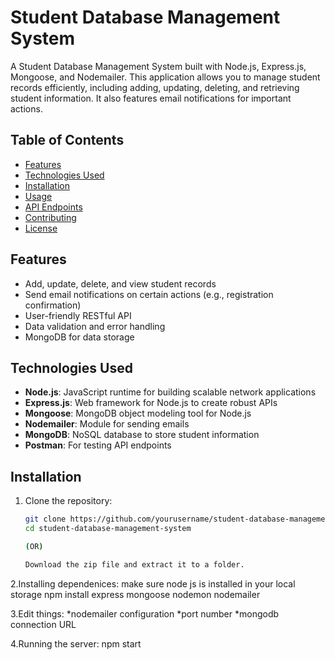 # Student Database Management System

A Student Database Management System built with Node.js, Express.js, Mongoose, and Nodemailer. This application allows you to manage student records efficiently, including adding, updating, deleting, and retrieving student information. It also features email notifications for important actions.

## Table of Contents

- [Features](#features)
- [Technologies Used](#technologies-used)
- [Installation](#installation)
- [Usage](#usage)
- [API Endpoints](#api-endpoints)
- [Contributing](#contributing)
- [License](#license)

## Features

- Add, update, delete, and view student records
- Send email notifications on certain actions (e.g., registration confirmation)
- User-friendly RESTful API
- Data validation and error handling
- MongoDB for data storage

## Technologies Used

- **Node.js**: JavaScript runtime for building scalable network applications
- **Express.js**: Web framework for Node.js to create robust APIs
- **Mongoose**: MongoDB object modeling tool for Node.js
- **Nodemailer**: Module for sending emails
- **MongoDB**: NoSQL database to store student information
- **Postman**: For testing API endpoints

## Installation

1. Clone the repository:

   ```bash
   git clone https://github.com/yourusername/student-database-management-system.git
   cd student-database-management-system

   (OR)

   Download the zip file and extract it to a folder.

2.Installing dependenices:
  make sure node js is installed in your local storage
  npm install express mongoose nodemon nodemailer

3.Edit things:
  *nodemailer configuration
  *port number
  *mongodb connection URL

4.Running the server:
  npm start
